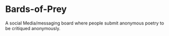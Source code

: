 # Bards-of-Prey
A social Media/messaging board where people submit anonymous poetry to be critiqued anonymously.

